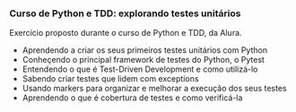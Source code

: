 <h3>Curso de Python e TDD: explorando testes unitários</h3>

Exercício proposto durante o curso de Python e TDD, da Alura.

- Aprendendo a criar os seus primeiros testes unitários com Python
- Conheçendo o principal framework de testes do Python, o Pytest
- Entendendo o que é Test-Driven Development e como utilizá-lo
- Sabendo criar testes que lidem com exceptions
- Usando markers para organizar e melhorar a execução dos seus testes
- Aprendendo o que é cobertura de testes e como verificá-la